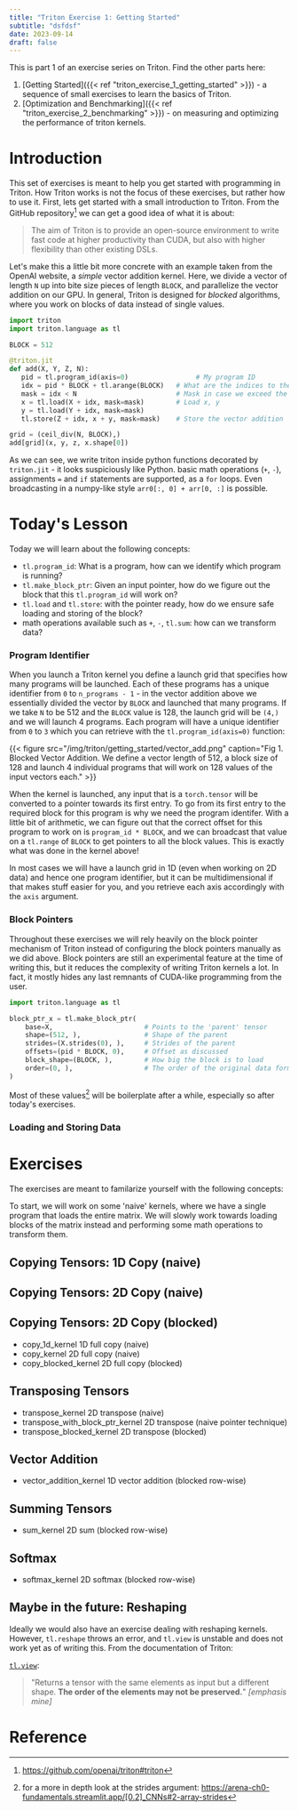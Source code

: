 ```yaml
---
title: "Triton Exercise 1: Getting Started"
subtitle: "dsfdsf"
date: 2023-09-14
draft: false
---
```


This is part 1 of an exercise series on Triton. Find the other parts here:
1. [Getting Started]({{< ref "triton_exercise_1_getting_started" >}}) - a sequence of small exercises to learn the basics of Triton.
2. [Optimization and Benchmarking]({{< ref "triton_exercise_2_benchmarking" >}}) - on measuring and optimizing the performance of triton kernels.



<!--  # CUDA in Ten Seconds

To explain how Triton works, it helps a lot to know some of the basics of CUDA. In the CUDA programming paradigm you write *kernels* (written in CUDA-C) that are launched in C(++) code. Kernels are launched together with a launch grid, which specifies how many threads will work concurrently on the task. These threads are often grouped in a hierarchical fashion: threads are gathered in blocks which is placed somewhere in a grid - these are very important design decisions since they determine how and **if** threads can communicate with each other.

When a kernel is launched, a thread can identify itself using `blockIdx.x/y/z` and `threadix.x/y/z`. Since blocks share SRAM, a typical workflow will look something like this:

1. Identify the thread index, identify the block index.
   ```c
   block_index = blockIdx.x;
   thread_index = threadIdx.x;
   ```
2. Load some values into a shared memory buffer. You will need to ensure that the thread index is not stepping on data outside the bounds of the data you want to load.
   ```c
   if (thread_index < data_dim) {
        sram_buffer[thread_index] = load_some_data;
   }
   ```
3. synchronize threads in the block to ensure that whatever you do next, all threads have done their work in loading data.
   ```c
   __syncthreads();
   ```
4. do some (thread-based scalar) computations on the shared data.
   ```
   
   ```

In a nutshell: CUDA is very fine-grained, you work on a thread level basis and you will compute on a thread level basis. Often times, you will need to have barrier synchronizations to ensure threads are in line with each other. We will not go much more in depth now but I recommend this post by Simon Boehm about [optimizing the matmul kernel](https://siboehm.com/articles/22/CUDA-MMM), which is one of the pain-points on CUDA: it is hard to get peak performance from scratch.
 -->

# Introduction
This set of exercises is meant to help you get started with programming in Triton. How Triton works is not the focus of these exercises, but rather how to use it. First, lets get started with a small introduction to Triton. From the GitHub repository[^1] we can get a good idea of what it is about:

> The aim of Triton is to provide an open-source environment to write fast code at higher productivity than CUDA, but also with higher flexibility than other existing DSLs.

Let's make this a little bit more concrete with an example taken from the OpenAI website, a *simple* vector addition kernel.
Here, we divide a vector of length `N` up into bite size pieces of length `BLOCK`, and parallelize the vector addition on our GPU.
In general, Triton is designed for *blocked* algorithms, where you work on blocks of data instead of single values.

```python
import triton
import triton.language as tl

BLOCK = 512

@triton.jit
def add(X, Y, Z, N):
   pid = tl.program_id(axis=0)                 # My program ID 
   idx = pid * BLOCK + tl.arange(BLOCK)   # What are the indices to the data block
   mask = idx < N                         # Mask in case we exceed the vector bounds
   x = tl.load(X + idx, mask=mask)        # Load x, y
   y = tl.load(Y + idx, mask=mask)
   tl.store(Z + idx, x + y, mask=mask)    # Store the vector addition

grid = (ceil_div(N, BLOCK),)
add[grid](x, y, z, x.shape[0])
```

As we can see, we write triton inside python functions decorated by `triton.jit` - it looks suspiciously like Python.
basic math operations (`+`, `-`), assignments `=` and `if` statements are supported, as a `for` loops.
Even broadcasting in a numpy-like style `arr0[:, 0] + arr[0, :]` is possible.


# Today's Lesson
Today we will learn about the following concepts:

- `tl.program_id`: What is a program, how can we identify which program is running?
- `tl.make_block_ptr`: Given an input pointer, how do we figure out the block that this `tl.program_id` will work on?
- `tl.load` and `tl.store`: with the pointer ready, how do we ensure safe loading and storing of the block?
- math operations available such as `+`, `-`, `tl.sum`: how can we transform data?

### Program Identifier
When you launch a Triton kernel you define a launch grid that specifies how many programs will be launched. Each of these programs has a unique identifier from `0` to `n_programs - 1` - in the vector addition above we essentially divided the vector by `BLOCK` and launched that many programs. If we take `N` to be 512 and the `BLOCK` value is 128, the launch grid will be `(4,)` and we will launch 4 programs. Each program will have a unique identifier from `0` to `3` which you can retrieve with the `tl.program_id(axis=0)` function:

{{< figure src="/img/triton/getting_started/vector_add.png" caption="Fig 1. Blocked Vector Addition. We define a vector length of 512, a block size of 128 and launch 4 individual programs that will work on 128 values of the input vectors each." >}}

When the kernel is launched, any input that is a `torch.tensor` will be converted to a pointer towards its first entry. To go from its first entry to the required block for this program is why we need the program identifer. With a little bit of arithmetic, we can figure out that the correct offset for this program to work on is `program_id * BLOCK`, and we can broadcast that value on a `tl.range` of `BLOCK` to get pointers to all the block values. This is exactly what was done in the kernel above!

In most cases we will have a launch grid in 1D (even when working on 2D data) and hence one program identifier, but it can be multidimensional if that makes stuff easier for you, and you retrieve each axis accordingly with the `axis` argument.

### Block Pointers
Throughout these exercises we will rely heavily on the block pointer mechanism of Triton instead of configuring the block pointers manually as we did above. Block pointers are still an experimental feature at the time of writing this, but it reduces the complexity of writing Triton kernels a lot. In fact, it mostly hides any last remnants of CUDA-like programming from the user.

```python
import triton.language as tl

block_ptr_x = tl.make_block_ptr(
    base=X,                       # Points to the 'parent' tensor
    shape=(512, ),                # Shape of the parent
    strides=(X.strides(0), ),     # Strides of the parent
    offsets=(pid * BLOCK, 0),     # Offset as discussed
    block_shape=(BLOCK, ),        # How big the block is to load
    order=(0, ),                  # The order of the original data format
)
```

Most of these values[^2] will be boilerplate after a while, especially so after today's exercises.

### Loading and Storing Data

# Exercises
The exercises are meant to familarize yourself with the following concepts:


To start, we will work on some 'naive' kernels, where we have a single program that loads the entire matrix. We will slowly work towards loading blocks of the matrix instead and performing some math operations to transform them.

## Copying Tensors: 1D Copy (naive)
## Copying Tensors: 2D Copy (naive)
## Copying Tensors: 2D Copy (blocked)

- copy_1d_kernel                    1D full copy (naive)
- copy_kernel                       2D full copy (naive)
- copy_blocked_kernel               2D full copy (blocked)

## Transposing Tensors
- transpose_kernel                  2D transpose (naive)
- transpose_with_block_ptr_kernel   2D transpose (naive pointer technique)
- transpose_blocked_kernel          2D transpose (blocked)

## Vector Addition
- vector_addition_kernel            1D vector addition (blocked row-wise)

## Summing Tensors
- sum_kernel                        2D sum (blocked row-wise)

## Softmax
- softmax_kernel                    2D softmax (blocked row-wise)

## Maybe in the future: Reshaping
Ideally we would also have an exercise dealing with reshaping kernels. However, `tl.reshape` throws an error, and `tl.view` is unstable and does not work yet as of writing this. From the documentation of Triton:

[`tl.view`](https://triton-lang.org/main/python-api/generated/triton.language.view.html):

> "Returns a tensor with the same elements as input but a different shape. **The order of the elements may not be preserved.**" *[emphasis mine]*

# Reference

[^1]: https://github.com/openai/triton#triton
[^2]: for a more in depth look at the strides argument: https://arena-ch0-fundamentals.streamlit.app/[0.2]_CNNs#2-array-strides
